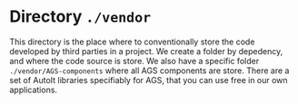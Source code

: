 # Directory `./vendor`

This directory is the place where to conventionally store the code developed by third parties in a project. We create a folder by depedency, and where the code source is store. We also have a specific folder `./vendor/AGS-components` where all AGS components are store. There are a set of AutoIt libraries specifiably for AGS, that you can use free in our own applications.
